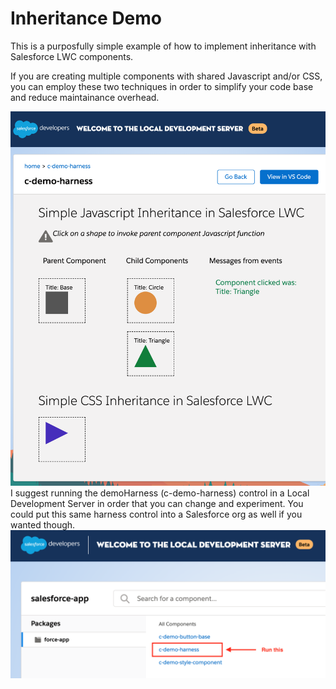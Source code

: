 # Inheritance Demo
This is a purposfully simple example of how to implement inheritance with Salesforce LWC components.

If you are creating multiple components with shared Javascript and/or CSS, you can employ these two techniques in order to simplify your code base and reduce maintainance overhead.

<img src="https://github.com/andrewwhitten/Salesforce-LWC-Snippets/blob/main/Inheritance/LWC-Inheritance.png"></img>
<br>
I suggest running the demoHarness (c-demo-harness) control in a Local Development Server in order that you can change and experiment. You could put this same harness control into a Salesforce org as well if you wanted though.
<br>
<img src="https://github.com/andrewwhitten/Salesforce-LWC-Snippets/blob/main/Inheritance/Components.png"></img>
